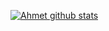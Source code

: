 [![Ahmet github stats](https://github-readme-stats.vercel.app/api?username=ahmetyags&theme=blue-green)](https://github.com/anuraghazra/github-readme-stats)

